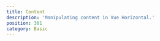```yaml
---
title: Content
description: 'Manipulating content in Vue Horizontal.'
position: 301
category: Basic
---
```

